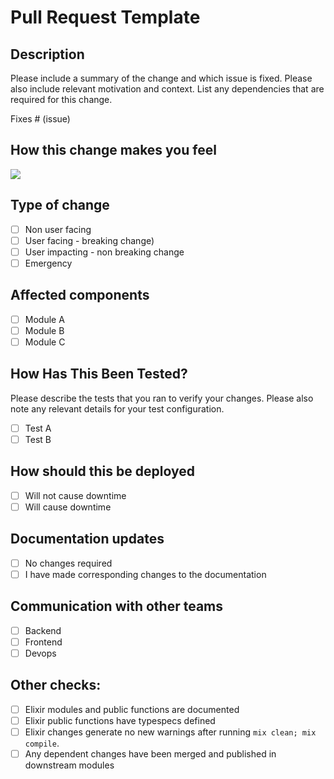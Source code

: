 # Pull Request Template

<!--
The sections below provide with guidelines and suggestions that might
help capture information when submitting a MR request, so that it makes
it easier for others to review it.

They are optional, so please feel free to fill them according to your
need, or even remove those that might not apply.

If you need to add new sections, please consider contributing to this
template in the .gitlab folder of this repo.
-->

## Description

Please include a summary of the change and which issue is fixed. Please also include relevant motivation and context. List any dependencies that are required for this change.

Fixes # (issue)

## How this change makes you feel

![](https://media.giphy.com/media/cFkiFMDg3iFoI/giphy.gif)

## Type of change 

- [ ] Non user facing
- [ ] User facing - breaking change)
- [ ] User impacting - non breaking change
- [ ] Emergency

## Affected components

- [ ] Module A
- [ ] Module B
- [ ] Module C

## How Has This Been Tested?

Please describe the tests that you ran to verify your changes. Please also note any relevant details for your test configuration.

- [ ] Test A
- [ ] Test B

## How should this be deployed

- [ ] Will not cause downtime
- [ ] Will cause downtime

## Documentation updates

- [ ] No changes required
- [ ] I have made corresponding changes to the documentation

## Communication with other teams

- [ ] Backend
- [ ] Frontend
- [ ] Devops

## Other checks:

<!--
Please feel free to comment/uncomment as you see fit
If you wish to add new kinds of checks here, please do so, but 
also please consider contributing to this template 
 in the .gitlab folder of this repo.
-->

- [ ] Elixir modules and public functions are documented
- [ ] Elixir public functions have typespecs defined
- [ ] Elixir changes generate no new warnings after running `mix clean;
  mix compile`. 
- [ ] Any dependent changes have been merged and published in downstream modules
